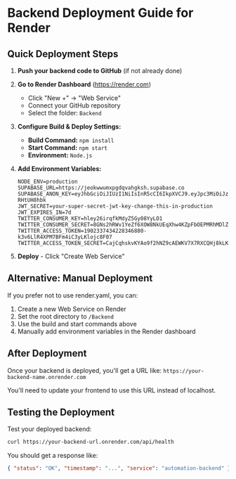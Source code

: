 # Backend Deployment Guide for Render

## Quick Deployment Steps

1. **Push your backend code to GitHub** (if not already done)
2. **Go to Render Dashboard** (https://render.com)

   - Click "New +" → "Web Service"
   - Connect your GitHub repository
   - Select the folder: `Backend`

3. **Configure Build & Deploy Settings:**

   - **Build Command:** `npm install`
   - **Start Command:** `npm start`
   - **Environment:** `Node.js`

4. **Add Environment Variables:**

   ```
   NODE_ENV=production
   SUPABASE_URL=https://jeokwwumxpgdqvahgksh.supabase.co
   SUPABASE_ANON_KEY=eyJhbGciOiJIUzI1NiIsInR5cCI6IkpXVCJ9.eyJpc3MiOiJzdXBhYmFzZSIsInJlZiI6Implb2t3d3VteHBnZHF2YWhna3NoIiwicm9sZSI6ImFub24iLCJpYXQiOjE3NTg1NDk0NTUsImV4cCI6MjA3NDEyNTQ1NX0.F6irEggOf2yKFQuzdN5IFFgybuP5L7Xxa-RHtUH8hbk
   JWT_SECRET=your-super-secret-jwt-key-change-this-in-production
   JWT_EXPIRES_IN=7d
   TWITTER_CONSUMER_KEY=hley26irqfkMdyZ5Gy08YyLO1
   TWITTER_CONSUMER_SECRET=8GNs2hRWv1YeZf6XOW8NkUEqXhw4KZpFbOEPMRhMDlZdaT7Y2p
   TWITTER_ACCESS_TOKEN=1902337434228346880-k3v6LlR4XPM7BFm4iC3yLKlojc8F07
   TWITTER_ACCESS_TOKEN_SECRET=CajCqhskvKYAo9f2hNZ9cAEWKV7X7RXCQHj8kLKJzQSy2
   ```

5. **Deploy** - Click "Create Web Service"

## Alternative: Manual Deployment

If you prefer not to use render.yaml, you can:

1. Create a new Web Service on Render
2. Set the root directory to `/Backend`
3. Use the build and start commands above
4. Manually add environment variables in the Render dashboard

## After Deployment

Once your backend is deployed, you'll get a URL like:
`https://your-backend-name.onrender.com`

You'll need to update your frontend to use this URL instead of localhost.

## Testing the Deployment

Test your deployed backend:

```bash
curl https://your-backend-url.onrender.com/api/health
```

You should get a response like:

```json
{ "status": "OK", "timestamp": "...", "service": "automation-backend" }
```
